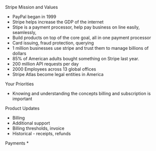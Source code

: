 Stripe Mission and Values
* PayPal began in 1999
* Stripe helps increase the GDP of the internet
* Stipe is a payment processor, help pay business on line easily, seamlessly, 
* Build products on top of the core goal, all in one payment processor
* Card issuing, fraud protection, querying
* 1 million businesses use stripe and trust them to manage billions of dollars
* 85% of American adults bought something on Stripe last year.
* 200 million API requests per day
* 2000 Employees across 13 global offices
* Stripe Atlas become legal entities in America

Your Priorities
* Knowing and understanding the concepts billing and subscription is important

Product Updates
* Billing
* Additional support
* Billing thresholds, invoice
* Historical - receipts, refunds

Payments
* 
